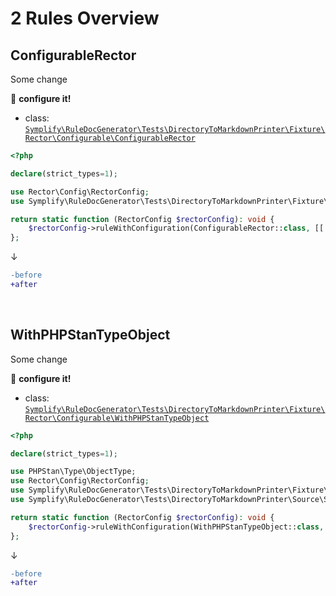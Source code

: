 # 2 Rules Overview

## ConfigurableRector

Some change

:wrench: **configure it!**

- class: [`Symplify\RuleDocGenerator\Tests\DirectoryToMarkdownPrinter\Fixture\Rector\Configurable\ConfigurableRector`](Fixture/Rector/Configurable/ConfigurableRector.php)

```php
<?php

declare(strict_types=1);

use Rector\Config\RectorConfig;
use Symplify\RuleDocGenerator\Tests\DirectoryToMarkdownPrinter\Fixture\Rector\Configurable\ConfigurableRector;

return static function (RectorConfig $rectorConfig): void {
    $rectorConfig->ruleWithConfiguration(ConfigurableRector::class, [['key' => 'value', 'second_key' => 'second_value']]);
};
```

↓

```diff
-before
+after
```

<br>

## WithPHPStanTypeObject

Some change

:wrench: **configure it!**

- class: [`Symplify\RuleDocGenerator\Tests\DirectoryToMarkdownPrinter\Fixture\Rector\Configurable\WithPHPStanTypeObject`](Fixture/Rector/Configurable/WithPHPStanTypeObject.php)

```php
<?php

declare(strict_types=1);

use PHPStan\Type\ObjectType;
use Rector\Config\RectorConfig;
use Symplify\RuleDocGenerator\Tests\DirectoryToMarkdownPrinter\Fixture\Rector\Configurable\WithPHPStanTypeObject;
use Symplify\RuleDocGenerator\Tests\DirectoryToMarkdownPrinter\Source\SomeValueObjectWrapper;

return static function (RectorConfig $rectorConfig): void {
    $rectorConfig->ruleWithConfiguration(WithPHPStanTypeObject::class, [new SomeValueObjectWrapper(new ObjectType('SomeObject'))]);
};
```

↓

```diff
-before
+after
```

<br>
